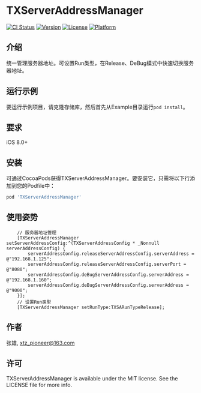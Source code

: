 # TXServerAddressManager

[![CI Status](https://img.shields.io/travis/张雄/TXServerAddressManager.svg?style=flat)](https://travis-ci.org/张雄/TXServerAddressManager)
[![Version](https://img.shields.io/cocoapods/v/TXServerAddressManager.svg?style=flat)](https://cocoapods.org/pods/TXServerAddressManager)
[![License](https://img.shields.io/cocoapods/l/TXServerAddressManager.svg?style=flat)](https://cocoapods.org/pods/TXServerAddressManager)
[![Platform](https://img.shields.io/cocoapods/p/TXServerAddressManager.svg?style=flat)](https://cocoapods.org/pods/TXServerAddressManager)
## 介绍
统一管理服务器地址。可设置Run类型，在Release、DeBug模式中快速切换服务器地址。
## 运行示例

要运行示例项目，请克隆存储库，然后首先从Example目录运行`pod install`。

## 要求
iOS 8.0+
## 安装

可通过CocoaPods获得TXServerAddressManager。要安装它，只需将以下行添加到您的Podfile中：

```ruby
pod 'TXServerAddressManager'
```
## 使用姿势
```objc
    // 服务器地址管理
    [TXServerAddressManager setServerAddressConfig:^(TXServerAddressConfig * _Nonnull serverAddressConfig) {
        serverAddressConfig.releaseServerAddressConfig.serverAddress = @"192.168.1.125";
        serverAddressConfig.releaseServerAddressConfig.serverPort = @"8080";
        serverAddressConfig.deBugServerAddressConfig.serverAddress = @"192.168.1.160";
        serverAddressConfig.deBugServerAddressConfig.serverAddress = @"9000";
    }];
    // 设置Run类型
    [TXServerAddressManager setRunType:TXSARunTypeRelease];
```

## 作者

张雄, xtz_pioneer@163.com

## 许可

TXServerAddressManager is available under the MIT license. See the LICENSE file for more info.

